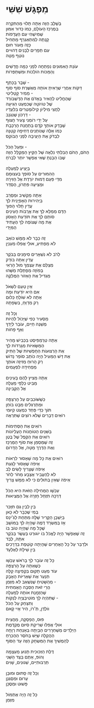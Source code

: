 # מִפְגָּשׁ שִׁשִּׁי

בְּשָׁלָב הַזֶּה אַתָּה תָּלוּי מֵהַתִּקְרָה \
בְּמֶרְכַּז הָעוֹלָם, כְּמוֹ כַּדּוּר אִמּוּן \
שֶׁמִּישֶׁהִי עִם הַעֲדָפוֹת\
קָנְתָה לְמִתְאַגְרֵף מַתְחִיל \
כָּזֶה מֵעוֹר חוּם\
עִם תְּפָרִים לְבָנִים דְּהוּיִים\
נוֹטֵף מַטָּה\
\
עוֹנַת הָאִמּוּנִים נִפְתְּחָה לִפְנֵי כַּמָּה חֳדָשִׁים\
וְהַמַּכּוֹת הוֹלְכוֹת וּמִשְׁתַּפְּרוֹת\
\
שֶׁבֶר בַּכָּתֵף - \
דַּקּוֹת אַחֲרֵי שֶׁרָאִיתָ אוֹתָהּ מְאֻשֶּׁרֶת סוֹף סוֹף\
מֵמִיר קָטָלִיטִי - \
שֶׁהֶחֱלִיט לְהָאִיר בְּאָדֹם אֶת הַדֶּשְׁבּוֹרְד\
שֶׁל טוֹיוֹטָה שֶׁכִּמְעַט הִגִּיעָה\
לַחֲצִי מִילְיוֹן קִילוֹמֶטְרִים בִּלְעָדָיו\
דַּרְכּוֹן שֶׁנִּגְנַב - \
עַל יְדֵי רוֹמְנִי צָעִיר חָצוּף\
שֶׁבָּדַק אוֹתְךָ קֹדֶם בְּתַחֲנַת הָרַכֶּבֶת\
כְּמוֹ אֵלֶּה שֶׁנּוֹתְנִים דְּחִיפָה קְטַנָּה\
לִבְדֹּק אֶת הַיַּצִּיבָה לִפְנֵי הַבּוֹקְס\
\
וּמֵעַל הַכֹּל -\
הַחֹם, הַחֹם הַבִּלְתִּי נִלְאֶה שֶׁל הַקַּיִץ הַמְּקֻלָּל הַזֶּה\
שֶׁבּוֹ הֵבַנְתָּ שֶׁאִי אֶפְשָׁר יוֹתֵר לִבְרֹחַ\
\
בַּיָּצִיעַ לְמַעְלָה\
הַהִמּוּרִים עַל סוֹפְךָ בְּעִצּוּמָם \
מִדֵּי פַּעַם דְּמוּת יוֹרֶדֶת אֶל הַזִּירָה\
וּמַצִּיעָה פִּתְרוֹן, הֶסְדֵּר \
\
אַתָּה מַקְשִׁיב וּמְסָרֵב\
בַּיְּהִירוּת הָאָפְיָנִית לְךָ\
עֲדַיִן תָּלוּי הָפוּךְ\
הַדָּם מְמַלֵּא לְךָ אֶת אֲרֻבּוֹת הָעֵינַיִם\
סוֹתֵם לְךָ אֶת תּוֹדַעַת הָאָסוֹן\
אֶת מָה שֶׁצּוֹפֶה לְךָ הֶעָתִיד\
הַמִּיָּדִי \
\
זֶה כְּבָר לֹא מַמָּשׁ כּוֹאֵב\
לֹא מַפְתִּיעַ, אוּלַי אֲפִלּוּ מְעַנְיֵן\
\
לְרֹב לֹא נִשְׁאָרִים סִימָנִים בַּבֹּקֶר\
עֲדַיִן אַתָּה בּוֹדֵק\
מְצַלֵּם אֶת עַצְמְךָ מוּל הָרְאִי\
בְּפוֹזָה מְפֻתֶּלֶת מַשֶּׁהוּ\
מַגְדִּיל אֶת הָאֵזוֹר הַמֻּלְקֶה\
\
אֵין טַעַם לִשְׁאֹל\
אִם הִיא יוֹדַעַת וּמָה\
אַתָּה לֹא שׁוֹלֵחַ כְּלוּם\
רַק מְדַוֵּחַ, בִּשְׂפָתָהּ\
\
וְכָל זֶה\
מַסְעִיר כְּפִי שֶׁיָּכוֹל לִהְיוֹת\
מְשַׁנֶּה חַיִּים, עוֹבֵר לְיָדְךָ\
וְאַף פָּחוֹת\
\
אַתָּה טְרֶמְפִּיסְט בִּכְבִישׁ מָהִיר\
הַמַּשָּׂאִיּוֹת מְגָרְדוֹת לְךָ\
אֶת הָרְצוּעוֹת הַחָפְשִׁיּוֹת שֶׁל הַתִּיק\
אֶת דַּשׁ הַמְּעִיל הָיָה כּוֹתֵב סוֹפֵר נָדוֹשׁ\
רַק הָרוּחַ מְזִיזָה אוֹתְךָ\
מַפְחִידָה לִפְעָמִים\
\
אַתָּה מֵצִיץ לָהֶם בָּעֵינַיִם\
מַבִּיט כְּלַפֵּי מַעְלָה\
אֶל הַקַּבִּינָה\
\
כְּשֶׁשּׁוֹכְבִים עַל הָרִצְפָּה\
וּמְתַרְגְּלִים מַבָּט בּוֹחֵן\
תּוֹךְ כְּדֵי פַּחַד כִּמְעַט קִיּוּמִי\
רוֹאִים דְּבָרִים שֶׁלֹּא רוֹצִים שֶׁתִּרְאֶה\
\
רוֹאִים אֶת הַסְּתִימוֹת\
בַּשִּׁנַּיִם הַטּוֹחֲנוֹת הָעֶלְיוֹנוֹת\
רוֹאִים אֶת הַקֶּפֶל שֶׁל בֶּטֶן\
זֶה שֶׁמְּסַמֵּן אֶת סוֹף הַמֶּרְכָּז\
וְאֶת הַדֶּרֶךְ מַטָּה, אֶל הַדָּרוֹם\
\
רוֹאִים אֶת כָּל מָה שֶׁאָסוּר לִרְאוֹת\
אֵיפֹה שֶׁאָסוּר לָגַעַת\
אֵיפֹה שֶׁצָּרִיךְ לָשִׂים לֵב\
לֹא לְהַעֲבִיר אֶצְבַּע מֵחֹר לְחֹר\
אֵיפֹה שֶׁאֵין בְּתוּלִים כִּי לֹא מַמָּשׁ צָרִיךְ\
 \
עַכְשָׁו הַמְּחִילָה הַזֹּאת הִיא הַכֹּל\
דַּרְכָּהּ תִּזְחַל חָזְרָה אֶל הַמְּצִיאוּת\
\
בֵּין לְבֵין גַּם תִּזָּכֵר\
בְּמִי שֶׁכְּבָר לֹא כָּאן\
בַּיַּשְׁבָן הַקָּרִיר שֶׁלָּהּ מִתַּחַת לַגִּ'ינְס\
אָז בַּמִּשְׂרָד דֶּמֶה שֶׁהָיָה לְךָ בַּמּוֹשָׁב\
שֶׁכָּל מָה שֶׁהָיָה טוֹב בּוֹ\
זֶה שֶׁאֶפְשָׁר הָיָה לֶאֱכֹל בּוֹ יוֹגוּרְט בְּעֶשֶׂר בַּבֹּקֶר\
אִתָּהּ, לְבַד\
וּלְדַבֵּר עַל כָּל הָאֲחֵרִים שֶׁהָיְתָה קוֹטֶפֶת בִּדְרָכִים\
בֵּין שִׁילָת לְאֶלְעָד\
\
כָּל זֶה עוֹבֵר לְךָ בָּרֹאשׁ עַכְשָׁו\
כְּשֶׁאַתָּה עַל הָרִצְפָּה\
עוֹד מְעַט תָּקוּם בִּקְפִיצָה קַלָּה\
תְּנַעֵר אֶת שְׁאֵרִיּוֹת הָאָבָק\
מֵהַשָּׁטִיחַ שֶׁנִּשְׁאַב לֹא מִזְּמַן - \
הֲרֵי זֹאת הַסִּבָּה הָאֲמִתִּית\
שֶׁהַזְמָנַת אוֹתָהּ לְמַעְלָה \
שֶׁתִּהְיֶה לָךְ מוֹטִיבַצְיָה לְנַקּוֹת -\
וְתִצְחַק עַל הַכֹּל\
ווֹלְדֶּן, תְּ'רוֹ, הִיר אָיִי קָאם\
\
פּוּס, הַפְסָקָה, מַחֲצִית\
אוּלַי אֲפִלּוּ שְׁרִיקַת סִיּוּם מֻקְדֶּמֶת\
הַיְּלָדִים מְשֻׁחְרָרִים הַבַּיְתָה בְּאַנְחַת רְוָחָה\
הַהֲקַלָּה שֶׁיֵּשׁ בְּחֹסֶר הַהֶכְרֵחַ \
לְהַמְשִׁיךְ אֶת הַמִּשְׂחָק הַזֶּה עַד הַסּוֹף\
\
דֶּלֶת הַזְּכוּכִית תָּנוּעַ מֵעַצְמָהּ\
וְהוֹפּ, אַתֶּם בַּצַּד הַשֵּׁנִי\
תַּרְבּוּתִיִּים, שְׁנוּנִים, שָׁוִים\
\
וְכָל זֶה סָתוּם וּמוּבָן\
עָרוּם וּמְסֻגְנָן\
פָּשׁוּט וּמְסֻכָּן\
\
כָּל זֶה הָיָה אֶתְמוֹל\
מִזְּמַן